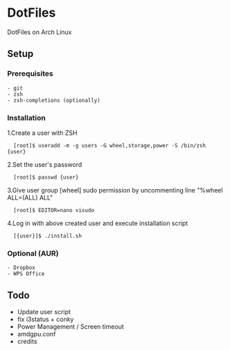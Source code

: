 # DotFiles #

DotFiles on Arch Linux

## Setup ##

### Prerequisites ###
````
- git
- zsh
- zsh-completions (optionally)
````

### Installation ###

1.Create a user with ZSH
```
  [root]$ useradd -m -g users -G wheel,storage,power -S /bin/zsh {user}
```

2.Set the user's password
```
  [root]$ passwd {user}
```

3.Give user group [wheel] sudo permission by uncommenting line "%wheel ALL=(ALL) ALL"
```
  [root]$ EDITOR=nano visudo
```

4.Log in with above created user and execute installation script
```  
  [{user}]$ ./install.sh
```

### Optional (AUR) ###

```
- Dropbox
- WPS Office
```

## Todo ##

- Update user script
- fix i3status + conky
- Power Management / Screen timeout
- amdgpu.conf
- credits
